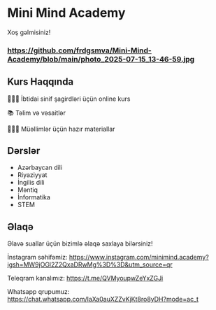 # Mini Mind Academy

Xoş gəlmisiniz!

### https://github.com/frdgsmva/Mini-Mind-Academy/blob/main/photo_2025-07-15_13-46-59.jpg

## Kurs Haqqında
🧑🏻‍💻 İbtidai sinif şagirdləri üçün online kurs

📚 Təlim və vəsaitlər

👩🏻‍🏫 Müəllimlər üçün hazır materiallar


## Dərslər

- Azərbaycan dili
- Riyaziyyat
- İngilis dili
- Məntiq
- İnformatika
- STEM

## Əlaqə

Əlavə suallar üçün bizimlə əlaqə saxlaya bilərsiniz!

İnstagram səhifəmiz:
https://www.instagram.com/minimind.academy?igsh=MW9jOGl2Z2QxaDRwMg%3D%3D&utm_source=qr

Teleqram kanalımız:
https://t.me/QVMyoupwZeYxZGJi

Whatsapp qrupumuz:
https://chat.whatsapp.com/IaXa0auXZZvKjKt8ro8yDH?mode=ac_t
